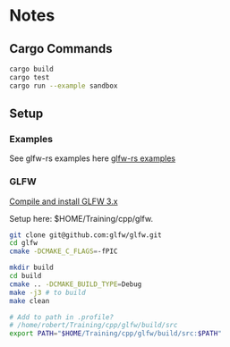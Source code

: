 # Notes

## Cargo Commands

```bash
cargo build
cargo test
cargo run --example sandbox
```

## Setup

### Examples

See glfw-rs examples here
[glfw-rs examples](https://github.com/PistonDevelopers/glfw-rs)

### GLFW

[Compile and install GLFW 3.x](http://www.glfw.org/docs/latest/compile.html)

Setup here: \$HOME/Training/cpp/glfw.

```bash
git clone git@github.com:glfw/glfw.git
cd glfw
cmake -DCMAKE_C_FLAGS=-fPIC

mkdir build
cd build
cmake .. -DCMAKE_BUILD_TYPE=Debug
make -j3 # to build
make clean

# Add to path in .profile?
# /home/robert/Training/cpp/glfw/build/src
export PATH="$HOME/Training/cpp/glfw/build/src:$PATH"

```
